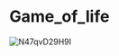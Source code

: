 # Game_of_life
![N47qvD29H9I](https://github.com/eleprog/Game_of_life/assets/116138692/72a4ced9-eedb-41aa-80c4-2e8cff105217)
